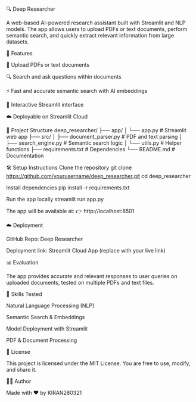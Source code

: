 🔍 Deep Researcher

A web-based AI-powered research assistant built with Streamlit and NLP models. The app allows users to upload PDFs or text documents, perform semantic search, and quickly extract relevant information from large datasets.

🚀 Features

📄 Upload PDFs or text documents

🔍 Search and ask questions within documents

⚡ Fast and accurate semantic search with AI embeddings

🎨 Interactive Streamlit interface

☁️ Deployable on Streamlit Cloud

📁 Project Structure
deep_researcher/
├── app/
│   └── app.py                 # Streamlit web app
├── src/
│   ├── document_parser.py     # PDF and text parsing
│   ├── search_engine.py       # Semantic search logic
│   └── utils.py               # Helper functions
├── requirements.txt           # Dependencies
└── README.md                  # Documentation

🛠 Setup Instructions
Clone the repository
git clone https://github.com/yourusername/deep_researcher.git
cd deep_researcher

Install dependencies
pip install -r requirements.txt

Run the app locally
streamlit run app.py


The app will be available at: 👉 http://localhost:8501

☁️ Deployment

GitHub Repo: Deep Researcher

Deployment link: Streamlit Cloud App (replace with your live link)

📊 Evaluation

The app provides accurate and relevant responses to user queries on uploaded documents, tested on multiple PDFs and text files.

🧠 Skills Tested

Natural Language Processing (NLP)

Semantic Search & Embeddings

Model Deployment with Streamlit

PDF & Document Processing

📃 License

This project is licensed under the MIT License. You are free to use, modify, and share it.

🙋‍♂️ Author

Made with ❤️ by KIRAN280321
